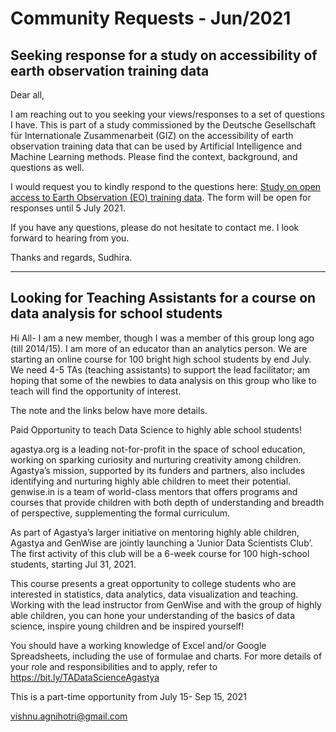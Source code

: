 # Community Requests - Jun/2021

## Seeking response for a study on accessibility of earth observation training data

Dear all,

I am reaching out to you seeking your views/responses to a set of questions I have. This is part of a study commissioned by the Deutsche Gesellschaft für Internationale Zusammenarbeit (GIZ) on the accessibility of earth observation training data that can be used by Artificial Intelligence and Machine Learning methods. Please find the context, background, and questions as well. 

I would request you to kindly respond to the questions here: [Study on open access to Earth Observation (EO) training data](https://docs.google.com/forms/d/e/1FAIpQLScPmIU8Oaap24qU1XTkl9DLWGUspqzGc7dUJ_ZnoOtNR8Ihvg/viewform). The form will be open for responses until 5 July 2021.

If you have any questions, please do not hesitate to contact me. I look forward to hearing from you. 

Thanks and regards,
Sudhira.



---
## Looking for Teaching Assistants for a course on data analysis for school students

Hi All- I am a new member, though I was a member of this group long ago (till 2014/15). I am more of an educator than an analytics person. We are starting an online course for 100 bright high school students by end July. We need 4-5 TAs (teaching assistants) to support the lead facilitator; am hoping that some of the newbies to data analysis on this group who like to teach will find the opportunity of interest. 

The note and the links below have more details.

Paid Opportunity to teach Data Science to highly able school students!

agastya.org is a leading not-for-profit in the space of school education, working on sparking curiosity and nurturing creativity among children. Agastya’s mission, supported by its funders and partners, also includes identifying and nurturing highly able children to meet their potential. genwise.in is a team of world-class mentors that offers programs and courses that provide children with both depth of understanding and breadth of perspective, supplementing the formal curriculum.

As part of Agastya’s larger initiative on mentoring highly able children, Agastya and GenWise are jointly launching a ‘Junior Data Scientists Club’. The first activity of this club will be a 6-week course for 100 high-school students, starting Jul 31, 2021.

This course presents a great opportunity to college students who are interested in statistics, data analytics, data visualization and teaching. Working with the lead instructor from GenWise and with the group of highly able children, you can hone your understanding of the basics of data science, inspire young children and be inspired yourself!

You should have a working knowledge of Excel and/or Google Spreadsheets, including the use of formulae and charts. For more details of your role and responsibilities and to apply, refer to https://bit.ly/TADataScienceAgastya

This is a part-time opportunity from July 15- Sep 15, 2021

vishnu.agnihotri@gmail.com